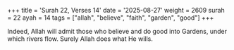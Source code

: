 +++
title = 'Surah 22, Verses 14'
date = '2025-08-27'
weight = 2609
surah = 22
ayah = 14
tags = ["allah", "believe", "faith", "garden", "good"]
+++

Indeed, Allah will admit those who believe and do good into Gardens, under which rivers flow. Surely Allah does what He wills.